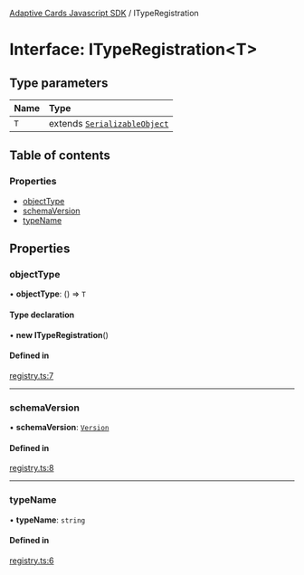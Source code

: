 [Adaptive Cards Javascript SDK](../README.md) / ITypeRegistration

# Interface: ITypeRegistration<T\>

## Type parameters

| Name | Type |
| :------ | :------ |
| `T` | extends [`SerializableObject`](../classes/SerializableObject.md) |

## Table of contents

### Properties

- [objectType](ITypeRegistration.md#objecttype)
- [schemaVersion](ITypeRegistration.md#schemaversion)
- [typeName](ITypeRegistration.md#typename)

## Properties

### objectType

• **objectType**: () => `T`

#### Type declaration

• **new ITypeRegistration**()

#### Defined in

[registry.ts:7](https://github.com/asseco-see/AdaptiveCards/blob/d5d2c7b75/source/nodejs/adaptivecards/src/registry.ts#L7)

___

### schemaVersion

• **schemaVersion**: [`Version`](../classes/Version.md)

#### Defined in

[registry.ts:8](https://github.com/asseco-see/AdaptiveCards/blob/d5d2c7b75/source/nodejs/adaptivecards/src/registry.ts#L8)

___

### typeName

• **typeName**: `string`

#### Defined in

[registry.ts:6](https://github.com/asseco-see/AdaptiveCards/blob/d5d2c7b75/source/nodejs/adaptivecards/src/registry.ts#L6)
